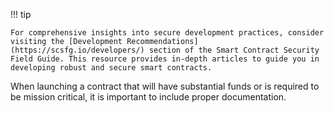 !!! tip

    For comprehensive insights into secure development practices, consider visiting the [Development Recommendations](https://scsfg.io/developers/) section of the Smart Contract Security Field Guide. This resource provides in-depth articles to guide you in developing robust and secure smart contracts.

When launching a contract that will have substantial funds or is required to be mission critical,
it is important to include proper documentation.
